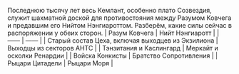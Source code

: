 Последнюю тысячу лет весь Кемлант, особенно плато Созвездия, служит шахматной доской для противостояния между Разумом Ковчега и предавшим его Нийтом Нэнгиароттом.
Разберём, какие силы сейчас в распоряжении у обеих сторон.
| Разум Ковчега | Нийт Нэнгиаротт |
| —— | —— |
| Старый состав Цеха, включая выходцев из Экзилиона | Выходцы из секторов АНТС |
| Тэнзитания и Каслингард | Меркайт и осколки Ренардии |
| Войска Конкисты | Братство Сопротивления |
| Рыцари Цитадели | Рыцари Моря |
